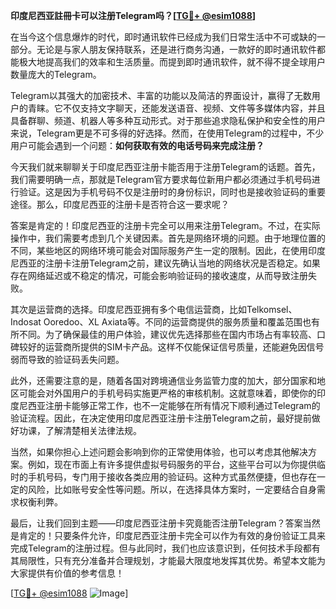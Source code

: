 **印度尼西亚註冊卡可以注册Telegram吗？[[TG💪+ @esim1088](https://t.me/s/esim1088)]**

在当今这个信息爆炸的时代，即时通讯软件已经成为我们日常生活中不可或缺的一部分。无论是与家人朋友保持联系，还是进行商务沟通，一款好的即时通讯软件都能极大地提高我们的效率和生活质量。而提到即时通讯软件，就不得不提全球用户数量庞大的Telegram。

Telegram以其强大的加密技术、丰富的功能以及简洁的界面设计，赢得了无数用户的青睐。它不仅支持文字聊天，还能发送语音、视频、文件等多媒体内容，并且具备群聊、频道、机器人等多种互动形式。对于那些追求隐私保护和安全性的用户来说，Telegram更是不可多得的好选择。然而，在使用Telegram的过程中，不少用户可能会遇到一个问题：**如何获取有效的电话号码来完成注册？**

今天我们就来聊聊关于印度尼西亚注册卡能否用于注册Telegram的话题。首先，我们需要明确一点，那就是Telegram官方要求每位新用户都必须通过手机号码进行验证。这是因为手机号码不仅是注册时的身份标识，同时也是接收验证码的重要途径。那么，印度尼西亚的注册卡是否符合这一要求呢？

答案是肯定的！印度尼西亚的注册卡完全可以用来注册Telegram。不过，在实际操作中，我们需要考虑到几个关键因素。首先是网络环境的问题。由于地理位置的不同，某些地区的网络环境可能会对国际服务产生一定的限制。因此，在使用印度尼西亚的注册卡注册Telegram之前，建议先确认当地的网络状况是否稳定。如果存在网络延迟或不稳定的情况，可能会影响验证码的接收速度，从而导致注册失败。

其次是运营商的选择。印度尼西亚拥有多个电信运营商，比如Telkomsel、Indosat Ooredoo、XL Axiata等。不同的运营商提供的服务质量和覆盖范围也有所不同。为了确保最佳的用户体验，建议优先选择那些在国内市场占有率较高、口碑较好的运营商所提供的SIM卡产品。这样不仅能保证信号质量，还能避免因信号弱而导致的验证码丢失问题。

此外，还需要注意的是，随着各国对跨境通信业务监管力度的加大，部分国家和地区可能会对外国用户的手机号码实施更严格的审核机制。这就意味着，即使你的印度尼西亚注册卡能够正常工作，也不一定能够在所有情况下顺利通过Telegram的验证流程。因此，在决定使用印度尼西亚注册卡注册Telegram之前，最好提前做好功课，了解清楚相关法律法规。

当然，如果你担心上述问题会影响到你的正常使用体验，也可以考虑其他解决方案。例如，现在市面上有许多提供虚拟号码服务的平台，这些平台可以为你提供临时的手机号码，专门用于接收各类应用的验证码。这种方式虽然便捷，但也存在一定的风险，比如账号安全性等问题。所以，在选择具体方案时，一定要结合自身需求权衡利弊。

最后，让我们回到主题——印度尼西亚注册卡究竟能否注册Telegram？答案当然是肯定的！只要条件允许，印度尼西亚注册卡完全可以作为有效的身份验证工具来完成Telegram的注册过程。但与此同时，我们也应该意识到，任何技术手段都有其局限性，只有充分准备并合理规划，才能最大限度地发挥其优势。希望本文能为大家提供有价值的参考信息！

[[TG💪+ @esim1088](https://t.me/s/esim1088) ![Image](https://i.postimg.cc/4NQfJmqS/Snipaste-2025-05-13-00-14-12.png)]
